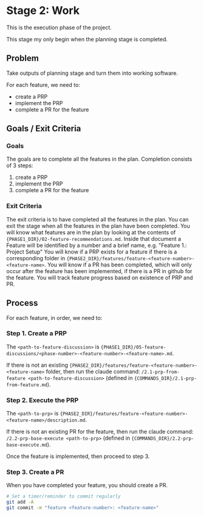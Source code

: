 # Stage 2: Work

<!-- Path Configuration - Update these paths if directory structure changes -->
<!-- BASE_DIR = . (current working directory) -->
<!-- AI_DIR = .ai -->
<!-- PHASE1_DIR = .ai/phase1-plan -->
<!-- PHASE2_DIR = .ai/phase2-work -->
<!-- COMMANDS_DIR = .claude/commands/wildbot/steps -->
<!--
Usage in this file:
- Feature discussions: {PHASE1_DIR}/05-feature-discussions/
- Feature work: {PHASE2_DIR}/features/
- Command references: {COMMANDS_DIR}/*.md
-->

This is the execution phase of the project.

This stage my only begin when the planning stage is completed.

## Problem

Take outputs of planning stage and turn them into working software.

For each feature, we need to:
- create a PRP
- implement the PRP
- complete a PR for the feature

## Goals / Exit Criteria

### Goals
The goals are to complete all the features in the plan.
Completion consists of 3 steps:
1. create a PRP
2. implement the PRP
3. complete a PR for the feature

### Exit Criteria
The exit criteria is to have completed all the features in the plan.
You can exit the stage when all the features in the plan have been completed.
You will know what features are in the plan by looking at the contents of `{PHASE1_DIR}/02-feature-recommendations.md`.
Inside that document a Feature will be identified by a number and a brief name, e.g. "Feature 1.: Project Setup"
You will know if a PRP exists for a feature if there is a corresponding folder in `{PHASE2_DIR}/features/feature-<feature-number>-<feature-name>`.
You will know if a PR has been completed, which will only occur after the feature has been implemented, if there is a PR in github for the feature.
You will track feature progress based on existence of PRP and PR.

## Process

For each feature, in order, we need to:

### Step 1. Create a PRP

The `<path-to-feature-discussion>` is `{PHASE1_DIR}/05-feature-discussions/<phase-number>-<feature-number>-<feature-name>.md`.

If there is not an existing `{PHASE2_DIR}/features/feature-<feature-number>-<feature-name>` folder, then run the claude command: `/2.1-prp-from-feature <path-to-feature-discussion>` (defined in `{COMMANDS_DIR}/2.1-prp-from-feature.md`).

### Step 2. Execute the PRP

The `<path-to-prp>` is `{PHASE2_DIR}/features/feature-<feature-number>-<feature-name>/description.md`.

If there is not an existing PR for the feature, then run the claude command: `/2.2-prp-base-execute <path-to-prp>` (defined in `{COMMANDS_DIR}/2.2-prp-base-execute.md`).

Once the feature is implemented, then proceed to step 3.

### Step 3. Create a PR

When you have completed your feature, you should create a PR.
```bash
# Set a timer/reminder to commit regularly
git add -A
git commit -m "feature <feature-number>: <feature-name>"
```